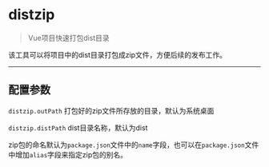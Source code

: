 # distzip

> Vue项目快速打包dist目录

该工具可以将项目中的dist目录打包成zip文件，方便后续的发布工作。

---

## 配置参数

`distzip.outPath` 打包好的zip文件所存放的目录，默认为系统桌面

`distzip.distPath` dist目录名称，默认为dist

zip包的命名默认为`package.json`文件中的`name`字段，也可以在`package.json`文件中增加`alias`字段来指定zip包的别名。